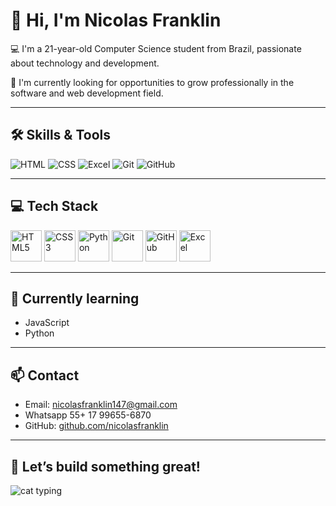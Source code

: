 # 👋 Hi, I'm Nicolas Franklin

💻 I'm a 21-year-old Computer Science student from Brazil, passionate about technology and development.

🎯 I'm currently looking for opportunities to grow professionally in the software and web development field.

---

## 🛠️ Skills & Tools

![HTML](https://img.shields.io/badge/HTML5-E34F26?style=flat&logo=html5&logoColor=white)
![CSS](https://img.shields.io/badge/CSS3-1572B6?style=flat&logo=css3&logoColor=white)
![Excel](https://img.shields.io/badge/Excel-217346?style=flat&logo=microsoft-excel&logoColor=white)
![Git](https://img.shields.io/badge/Git-F05032?style=flat&logo=git&logoColor=white)
![GitHub](https://img.shields.io/badge/GitHub-181717?style=flat&logo=github&logoColor=white)

---

## 💻 Tech Stack

<p align="left">
  <img src="https://cdn.jsdelivr.net/gh/devicons/devicon/icons/html5/html5-original.svg" alt="HTML5" width="50" height="50"/>
  <img src="https://cdn.jsdelivr.net/gh/devicons/devicon/icons/css3/css3-original.svg" alt="CSS3" width="50" height="50"/>
  <img src="https://cdn.jsdelivr.net/gh/devicons/devicon/icons/python/python-original.svg" alt="Python" width="50" height="50"/>
  <img src="https://cdn.jsdelivr.net/gh/devicons/devicon/icons/git/git-original.svg" alt="Git" width="50" height="50"/>
  <img src="https://cdn.jsdelivr.net/gh/devicons/devicon/icons/github/github-original.svg" alt="GitHub" width="50" height="50"/>
  <img src="https://img.icons8.com/fluency/48/microsoft-excel-2019.png" alt="Excel" width="50" height="50"/>
</p>


---

## 🌱 Currently learning

- JavaScript
- Python

---

## 📫 Contact

- Email: nicolasfranklin147@gmail.com
- Whatsapp 55+ 17 99655-6870
- GitHub: [github.com/nicolasfranklin](https://github.com/nicolasfranklin)

---

## 🚀 Let’s build something great!
![cat typing](https://media.giphy.com/media/JIX9t2j0ZTN9S/giphy.gif)
